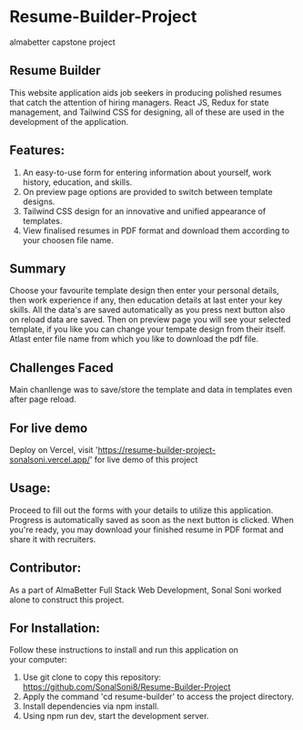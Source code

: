# Resume-Builder-Project
almabetter capstone project
 
Resume Builder
-----------------------------
This website application aids job seekers in producing polished resumes that catch the attention of hiring managers. 
React JS, Redux for state management, and Tailwind CSS for designing, all of these are used in the development of the application.

Features: 
---------------------------------------------------------------------------------------------------------------------------------------------------------------
1. An easy-to-use form for entering information about yourself, work history, education, and skills.
2. On preview page options are provided to switch between template designs.
3. Tailwind CSS design for an innovative and unified appearance of templates.
4. View finalised resumes in PDF format and download them according to your choosen file name.

Summary
---------------------------------------------------------------------------------------------------------------------------------------------------------------
Choose your favourite template design then enter your personal details, then work experience if any, then education details at last enter your key skills. All the data's are saved automatically as you press next button also on reload data are saved. Then on preview page you will see your selected template, if you like you can change your tempate design from their itself.
Atlast enter file name from which you like to download the pdf file.

Challenges Faced
---------------------------------------------------------------------------------------------------------------------------------------------------------------
Main chanllenge was to save/store the template and data in templates even after page reload.

For live demo
---------------------------------------------------------------------------------------------------------------------------------------------------------------
Deploy on Vercel, visit 'https://resume-builder-project-sonalsoni.vercel.app/' for live demo of this project

Usage:
---------------------------------------------------------------------------------------------------------------------------------------------------------------
Proceed to fill out the forms with your details to utilize this application. Progress is automatically saved as soon as the next button is clicked. When you're ready, you may download your finished resume in PDF format and share it with recruiters.

Contributor:
---------------------------------------------------------------------------------------------------------------------------------------------------------------
As a part of AlmaBetter Full Stack Web Development, Sonal Soni worked alone to construct this project. 

For Installation:
---------------------------------------------------------------------------------------------------------------------------------------------------------------
Follow these instructions to install and run this application on your computer:
1. Use git clone to copy this repository: https://github.com/SonalSoni8/Resume-Builder-Project
2. Apply the command 'cd resume-builder' to access the project directory.
3. Install dependencies via npm install.
4. Using npm run dev, start the development server.